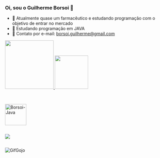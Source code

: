 ### Oi, sou o Guilherme Borsoi 👋

- 🔭 Atualmente quase um farmacêutico e estudando programação com o objetivo de entrar no mercado
- 🌱 Estudando programação em JAVA
- 💬 Contato por e-mail: borsoi.guilherme@gmail.com

<div>
  <a href="https://github.com/Borsoi">
  <img height="160em" src="https://github-readme-stats.vercel.app/api?username=Borsoi&show_icons=true&theme=dark&include_all_commits=true&count_private=true"/>
  <img height="110em" src="https://github-readme-stats.vercel.app/api/top-langs/?username=Borsoi&layout=compact&langs_count=7&theme=dark"/>
<div>
  
##
  
<div style="display: inline_block"><br>
  <img align="center" alt="Borsoi-Java" height="70" width="70" 
   src="https://cdn.jsdelivr.net/gh/devicons/devicon/icons/java/java-original-wordmark.svg"/>
  
##
  
  <div>
  <a href="https://twitter.com/GuilhermeBorsoi" target="_blank"><img src="https://img.shields.io/badge/Twitter-1DA1F2?style=for-the-badge&logo=twitter&logoColor=white" target="_blank"></a> 
    
  ##  
    
 ![GifGojo](https://user-images.githubusercontent.com/63875868/133889945-17890e1c-cb68-4c77-9f6f-6e740bde2b0e.gif)

  <div>
